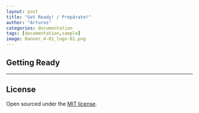 ```yaml
---
layout: post
title: "Get Ready! / Prepárate!"
author: "Arturos"
categories: documentation
tags: [documentation,sample]
image: Banner_4-01_logo-01.png
---
```


## Getting Ready


---

## License

Open sourced under the [MIT license](https://github.com/edithaton/page/LICENSE.md).
